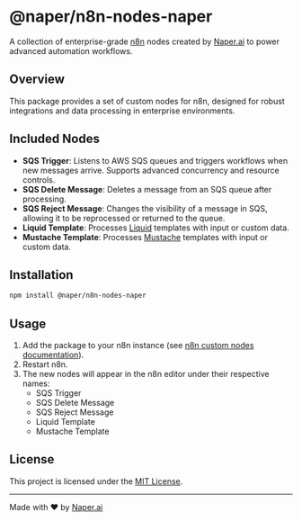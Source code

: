 # @naper/n8n-nodes-naper

A collection of enterprise-grade [n8n](https://n8n.io) nodes created by [Naper.ai](https://naper.ai) to power advanced automation workflows.

## Overview

This package provides a set of custom nodes for n8n, designed for robust integrations and data processing in enterprise environments.

## Included Nodes

- **SQS Trigger**: Listens to AWS SQS queues and triggers workflows when new messages arrive. Supports advanced concurrency and resource controls.
- **SQS Delete Message**: Deletes a message from an SQS queue after processing.
- **SQS Reject Message**: Changes the visibility of a message in SQS, allowing it to be reprocessed or returned to the queue.
- **Liquid Template**: Processes [Liquid](https://shopify.github.io/liquid/) templates with input or custom data.
- **Mustache Template**: Processes [Mustache](https://mustache.github.io/) templates with input or custom data.

## Installation

```bash
npm install @naper/n8n-nodes-naper
```

## Usage

1. Add the package to your n8n instance (see [n8n custom nodes documentation](https://docs.n8n.io/integrations/creating-nodes/code/)).
2. Restart n8n.
3. The new nodes will appear in the n8n editor under their respective names:
   - SQS Trigger
   - SQS Delete Message
   - SQS Reject Message
   - Liquid Template
   - Mustache Template

## License

This project is licensed under the [MIT License](./LICENSE).

---

Made with ❤️ by [Naper.ai](https://naper.ai) 